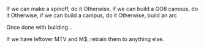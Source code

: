 If we can make a spinoff, do it
Otherwise, if we can build a GO8 camous, do it
Otherwise, if we can build a campus, do it
Otherwise, build an arc

Once done with building...

If we have leftover MTV and M$, retrain them to anything else.

